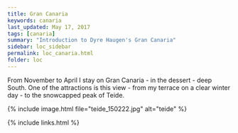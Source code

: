 ```yaml
---
title: Gran Canaria
keywords: canaria
last_updated: May 17, 2017
tags: [canaria]
summary: "Introduction to Dyre Haugen's Gran Canaria"
sidebar: loc_sidebar
permalink: loc_canaria.html
folder: loc
---
```


From November to April I stay on Gran Canaria -
in the dessert - deep South.
One of the attractions is this view - from my terrace on a clear winter day - to the snowcapped peak of Teide.

{% include image.html file="teide_150222.jpg" alt="teide"  %}

{% include links.html %}

